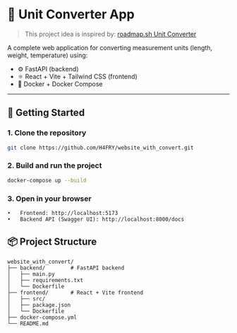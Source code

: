 # 🧮 Unit Converter App

> This project idea is inspired by: [roadmap.sh Unit Converter](https://roadmap.sh/projects/unit-converter)

A complete web application for converting measurement units (length, weight, temperature) using:

- ⚙️ FastAPI (backend)
- ⚛️ React + Vite + Tailwind CSS (frontend)
- 🐳 Docker + Docker Compose

---

## 🚀 Getting Started

### 1. Clone the repository

```bash
git clone https://github.com/H4FRY/website_with_convert.git
```

### 2. Build and run the project

```bash
docker-compose up --build
```
### 3. Open in your browser

	•	Frontend: http://localhost:5173
	•	Backend API (Swagger UI): http://localhost:8000/docs

## 📦 Project Structure


```
website_with_convert/
├── backend/        # FastAPI backend
│   ├── main.py
│   ├── requirements.txt
│   └── Dockerfile
├── frontend/       # React + Vite frontend
│   ├── src/
│   ├── package.json
│   └── Dockerfile
├── docker-compose.yml
└── README.md
```
